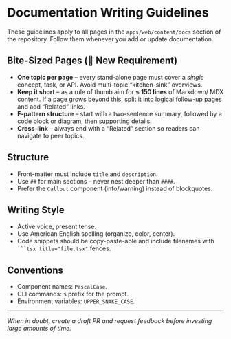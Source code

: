 # Documentation Writing Guidelines

These guidelines apply to all pages in the `apps/web/content/docs` section of the
repository. Follow them whenever you add or update documentation.

## Bite-Sized Pages (🚨 **New Requirement**)

- **One topic per page** – every stand-alone page must cover a _single_ concept,
  task, or API. Avoid multi-topic “kitchen-sink” overviews.
- **Keep it short** – as a rule of thumb aim for **≤ 150 lines** of Markdown/
  MDX content. If a page grows beyond this, split it into logical follow-up
  pages and add “Related” links.
- **F-pattern structure** – start with a two-sentence summary, followed by a
  code block or diagram, then supporting details.
- **Cross-link** – always end with a “Related” section so readers can navigate
  to peer topics.

## Structure

- Front-matter must include `title` and `description`.
- Use `##` for main sections – never nest deeper than `####`.
- Prefer the `Callout` component (info/warning) instead of blockquotes.

## Writing Style

- Active voice, present tense.
- Use American English spelling (organize, color, center).
- Code snippets should be copy-paste-able and include filenames with
  ` ```tsx title="file.tsx" ` fences.

## Conventions

- Component names: `PascalCase`.
- CLI commands: `$` prefix for the prompt.
- Environment variables: `UPPER_SNAKE_CASE`.

---

_When in doubt, create a draft PR and request feedback before investing large
amounts of time._
